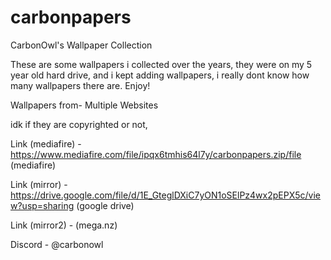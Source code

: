 # carbonpapers
CarbonOwl's Wallpaper Collection 


These are some wallpapers i collected over the years, they were on my 5 year old hard drive, and i kept adding wallpapers, i really dont know how many wallpapers there are. Enjoy!  

Wallpapers from- Multiple Websites 

idk if they are copyrighted or not, 

Link (mediafire) - https://www.mediafire.com/file/ipqx6tmhis64l7y/carbonpapers.zip/file (mediafire)

Link (mirror) - https://drive.google.com/file/d/1E_GteglDXiC7yON1oSElPz4wx2pEPX5c/view?usp=sharing (google drive) 

Link (mirror2) - (mega.nz) 

Discord - @carbonowl 
